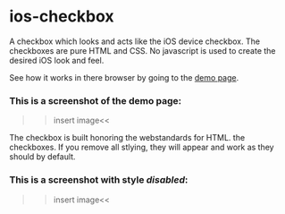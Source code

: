 # ios-checkbox
A checkbox which looks and acts like the iOS device checkbox.
The checkboxes are pure HTML and CSS. No javascript is used to create the desired iOS look and feel.

See how it works in there browser by going to the <a href="http://troels.me/github/ios-checkbox/index.html">demo page</a>.

### This is a screenshot of the demo page:
>>insert image<<

The checkbox is built honoring the webstandards for HTML. the checkboxes. If you remove all stlying, they will appear and work as they should by default.

### This is a screenshot with style *disabled*:
>>insert image<<